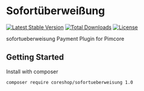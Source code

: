Sofortüberweißung
================

[![Latest Stable Version](https://poser.pugx.org/coreshop/sofortueberweisung/v/stable)](https://packagist.org/packages/coreshop/sofortueberweisung)
[![Total Downloads](https://poser.pugx.org/coreshop/sofortueberweisung/downloads)](https://packagist.org/packages/coreshop/sofortueberweisung)
[![License](https://poser.pugx.org/coreshop/sofortueberweisung/license)](https://packagist.org/packages/coreshop/sofortueberweisung)

sofortueberweisung Payment Plugin for Pimcore

## Getting Started

Install with composer

```
composer require coreshop/sofortueberweisung 1.0
```
